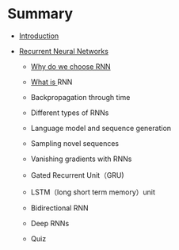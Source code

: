 # Summary

* [Introduction](README.md)
* [Recurrent Neural Networks](chapter1.md)

  * [Why do we choose RNN](chapter1/why-do-we-choose-rnn.md)
  * [What is ](chapter1/what-is-rnn.md)RNN
  * Backpropagation through time

  * Different types of RNNs

  * Language model and sequence generation
  * Sampling novel sequences
  * Vanishing gradients with RNNs
  * Gated Recurrent Unit（GRU\)
  * LSTM（long short term memory）unit
  * Bidirectional RNN
  * Deep RNNs
  * Quiz




